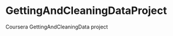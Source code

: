 GettingAndCleaningDataProject
=============================

Coursera GettingAndCleaningData project
